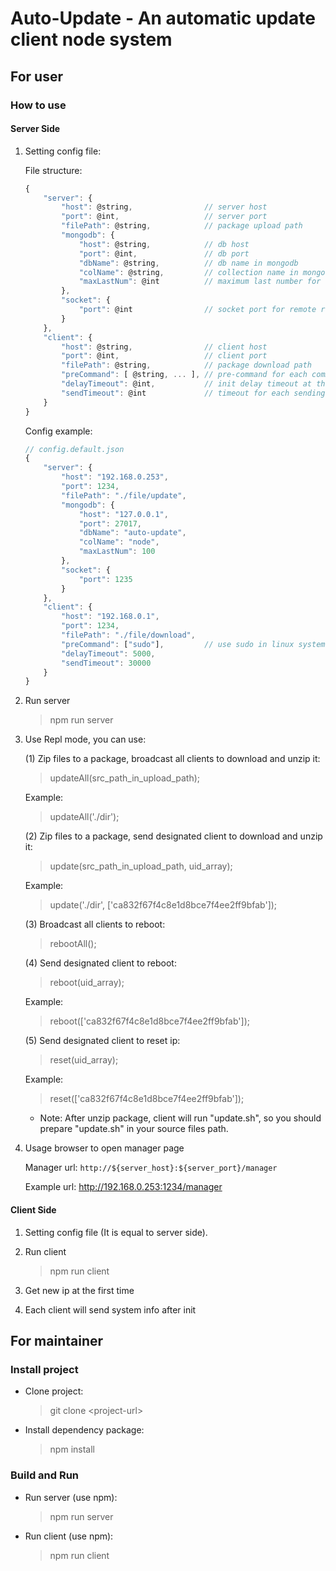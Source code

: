 # Auto-Update - An automatic update client node system #

## For user ##

### How to use ###

#### Server Side ####

1. Setting config file:

    File structure:
    ``` javascript
    {
        "server": {
            "host": @string,                // server host
            "port": @int,                   // server port
            "filePath": @string,            // package upload path
            "mongodb": {
                "host": @string,            // db host
                "port": @int,               // db port
                "dbName": @string,          // db name in mongodb
                "colName": @string,         // collection name in mongodb
                "maxLastNum": @int          // maximum last number for selecting ip range in mongodb
            },
            "socket": {
                "port": @int                // socket port for remote repl
            }
        },
        "client": {
            "host": @string,                // client host
            "port": @int,                   // client port
            "filePath": @string,            // package download path
            "preCommand": [ @string, ... ], // pre-command for each command line
            "delayTimeout": @int,           // init delay timeout at the first time (millisecond)
            "sendTimeout": @int             // timeout for each sending system info event (millisecond)
        }
    }
    ```

    Config example:
    ``` javascript
    // config.default.json
    {
        "server": {
            "host": "192.168.0.253",
            "port": 1234,
            "filePath": "./file/update",
            "mongodb": {
                "host": "127.0.0.1",
                "port": 27017,
                "dbName": "auto-update",
                "colName": "node",
                "maxLastNum": 100
            },
            "socket": {
                "port": 1235
            }
        },
        "client": {
            "host": "192.168.0.1",
            "port": 1234,
            "filePath": "./file/download",
            "preCommand": ["sudo"],         // use sudo in linux system
            "delayTimeout": 5000,
            "sendTimeout": 30000
        }
    }
    ```

2. Run server
    > npm run server

3. Use Repl mode, you can use:

    (1) Zip files to a package, broadcast all clients to download and unzip it:
    > updateAll(src_path_in_upload_path);

    Example:
    > updateAll('./dir');

    (2) Zip files to a package, send designated client to download and unzip it:
    > update(src_path_in_upload_path, uid_array);

    Example:
    > update('./dir', ['ca832f67f4c8e1d8bce7f4ee2ff9bfab']);

    (3) Broadcast all clients to reboot:
    > rebootAll();

    (4) Send designated client to reboot:
    > reboot(uid_array);

    Example:
    > reboot(['ca832f67f4c8e1d8bce7f4ee2ff9bfab']);

    (5) Send designated client to reset ip:
    > reset(uid_array);

    Example:
    > reset(['ca832f67f4c8e1d8bce7f4ee2ff9bfab']);

    * Note: After unzip package, client will run "update.sh", so you should prepare "update.sh" in your source files path.

4. Usage browser to open manager page

    Manager url: `http://${server_host}:${server_port}/manager`

    Example url: http://192.168.0.253:1234/manager

#### Client Side ####

1. Setting config file (It is equal to server side).

2. Run client
    > npm run client

3. Get new ip at the first time

4. Each client will send system info after init

## For maintainer ##

### Install project ###

* Clone project:
    > git clone \<project-url\>

* Install dependency package:
    > npm install

### Build and Run ###

* Run server (use npm):
    > npm run server

* Run client (use npm):
    > npm run client
